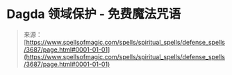 <!--yml

category: 未分类

date: 2024-06-12 18:37:24

-->

# Dagda 领域保护 - 免费魔法咒语

> 来源：[https://www.spellsofmagic.com/spells/spiritual_spells/defense_spells/3687/page.html#0001-01-01](https://www.spellsofmagic.com/spells/spiritual_spells/defense_spells/3687/page.html#0001-01-01)
